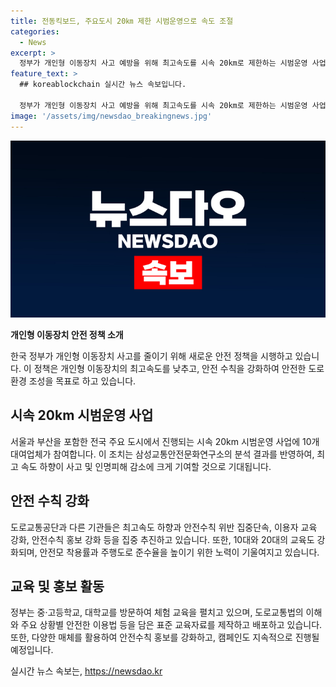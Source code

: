 ```yaml
---
title: 전동킥보드, 주요도시 20㎞ 제한 시범운영으로 속도 조절
categories:
  - News
excerpt: >
  정부가 개인형 이동장치 사고 예방을 위해 최고속도를 시속 20km로 제한하는 시범운영 사업을 실시한다. 10개 대여업체가 참여하며, 이번 달부터 올해 말까지 전국 주요 도시에서 진행된다. 정책은 안전분석결과에 기반하여 사고 및 피해 감소 효과가 기대된다. 또한, 정부와 기관이 협력하여 안전수칙 위반 단속, 교육, 홍보 등을 강화할 예정이며, 안전모 착용률과 주행도로 준수율이 낮은 점에 주목했다. 최근 5년간 사고건수와 10대, 20대의 고 사고 발생율도 증가하고 있어 교육과 안전수칙 준수가 필요하다는 점을 강조했다.
feature_text: >
  ## koreablockchain 실시간 뉴스 속보입니다.

  정부가 개인형 이동장치 사고 예방을 위해 최고속도를 시속 20km로 제한하는 시범운영 사업을 실시한다. 10개 대여업체가 참여하며, 이번 달부터 올해 말까지 전국 주요 도시에서 진행된다. 정책은 안전분석결과에 기반하여 사고 및 피해 감소 효과가 기대된다. 또한, 정부와 기관이 협력하여 안전수칙 위반 단속, 교육, 홍보 등을 강화할 예정이며, 안전모 착용률과 주행도로 준수율이 낮은 점에 주목했다. 최근 5년간 사고건수와 10대, 20대의 고 사고 발생율도 증가하고 있어 교육과 안전수칙 준수가 필요하다는 점을 강조했다.
image: '/assets/img/newsdao_breakingnews.jpg'
---
```


<p><img src="/assets/img/newsdao_breakingnews.jpg" alt="koreablockchain 속보" /></p>

<p><strong>개인형 이동장치 안전 정책 소개</strong></p>

<p>한국 정부가 개인형 이동장치 사고를 줄이기 위해 새로운 안전 정책을 시행하고 있습니다. 이 정책은 개인형 이동장치의 최고속도를 낮추고, 안전 수칙을 강화하여 안전한 도로 환경 조성을 목표로 하고 있습니다.</p>

<h2 data-ke-size="size26">시속 20km 시범운영 사업</h2>

<p>서울과 부산을 포함한 전국 주요 도시에서 진행되는 시속 20km 시범운영 사업에 10개 대여업체가 참여합니다. 이 조치는 삼성교통안전문화연구소의 분석 결과를 반영하여, 최고 속도 하향이 사고 및 인명피해 감소에 크게 기여할 것으로 기대됩니다.</p>

<h2 data-ke-size="size26">안전 수칙 강화</h2>

<p>도로교통공단과 다른 기관들은 최고속도 하향과 안전수칙 위반 집중단속, 이용자 교육 강화, 안전수칙 홍보 강화 등을 집중 추진하고 있습니다. 또한, 10대와 20대의 교육도 강화되며, 안전모 착용률과 주행도로 준수율을 높이기 위한 노력이 기울여지고 있습니다.</p>

<h2 data-ke-size="size26">교육 및 홍보 활동</h2>

<p>정부는 중·고등학교, 대학교를 방문하여 체험 교육을 펼치고 있으며, 도로교통법의 이해와 주요 상황별 안전한 이용법 등을 담은 표준 교육자료를 제작하고 배포하고 있습니다. 또한, 다양한 매체를 활용하여 안전수칙 홍보를 강화하고, 캠페인도 지속적으로 진행될 예정입니다.</p>
실시간 뉴스 속보는, <a href="https://newsdao.kr" rel="dofollow">https://newsdao.kr</a>



